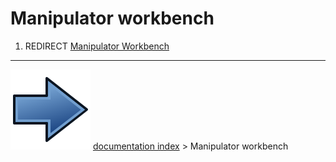# Manipulator workbench
1.  REDIRECT [Manipulator Workbench](Manipulator_Workbench.md)



---
![](images/Button_right.svg) [documentation index](../README.md) > Manipulator workbench

